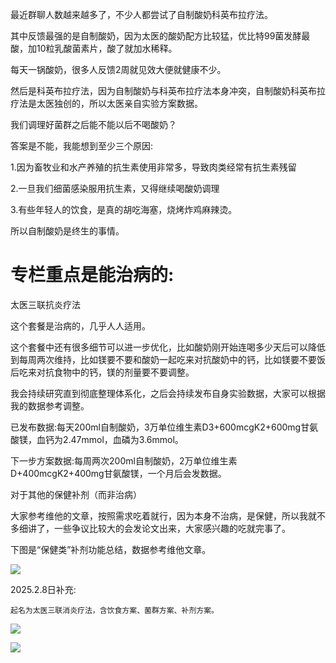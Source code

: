 最近群聊人数越来越多了，不少人都尝试了自制酸奶科英布拉疗法。

其中反馈最强的是自制酸奶，因为太医的酸奶配方比较猛，优比特99菌发酵最酸，加10粒乳酸菌素片，酸了就加水稀释。

每天一锅酸奶，很多人反馈2周就见效大便就健康不少。

然后是科英布拉疗法，因为自制酸奶与科英布拉疗法本身冲突，自制酸奶科英布拉疗法是太医独创的，所以太医亲自实验方案数据。

我们调理好菌群之后能不能以后不喝酸奶？

答案是不能，我能想到至少三个原因:

1.因为畜牧业和水产养殖的抗生素使用非常多，导致肉类经常有抗生素残留

2.一旦我们细菌感染服用抗生素，又得继续喝酸奶调理

3.有些年轻人的饮食，是真的胡吃海塞，烧烤炸鸡麻辣烫。

所以自制酸奶是终生的事情。

# 专栏重点是能治病的:

太医三联抗炎疗法

这个套餐是治病的，几乎人人适用。

这个套餐中还有很多细节可以进一步优化，比如酸奶刚开始连喝多少天后可以降低到每周两次维持，比如镁要不要和酸奶一起吃来对抗酸奶中的钙，比如镁要不要饭后吃来对抗食物中的钙，镁的剂量要不要调整。

我会持续研究直到彻底整理体系化，之后会持续发布自身实验数据，大家可以根据我的数据参考调整。

已发布数据:每天200ml自制酸奶，3万单位维生素D3+600mcgK2+600mg甘氨酸镁，血钙为2.47mmol，血磷为3.6mmol。

下一步方案数据:每周两次200ml自制酸奶，2万单位维生素D+400mcgK2+400mg甘氨酸镁，一个月后会发数据。

对于其他的保健补剂（而非治病）

大家参考维他的文章，按照需求吃着就行，因为本身不治病，是保健，所以我就不多细讲了，一些争议比较大的会发论文出来，大家感兴趣的吃就完事了。

下图是“保健类”补剂功能总结，数据参考维他文章。

![](https://picx.zhimg.com/v2-bbe129eca48431ddc021015d8d787c69_720w.jpg?source=d16d100b)

2025.2.8日补充:

    起名为太医三联消炎疗法，含饮食方案、菌群方案、补剂方案。

![](https://pic1.zhimg.com/v2-f7882b53ffda82df648666886351891c_720w.jpg?source=d16d100b)




![](https://pic1.zhimg.com/v2-940bc374761f10e91942d7b991ae7504_720w.jpg?source=d16d100b)
